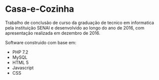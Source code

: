 # Casa-e-Cozinha

Trabalho de conclusão de curso da graduação de tecnico em informatica pela instituição SENAI e desenvolvido ao longo do ano de 2016, com apresentação realizada em dezembro de 2016.

Software construido com base em:
- PHP 7.2
- MySQL
- HTML 5
- Javascript
- CSS
